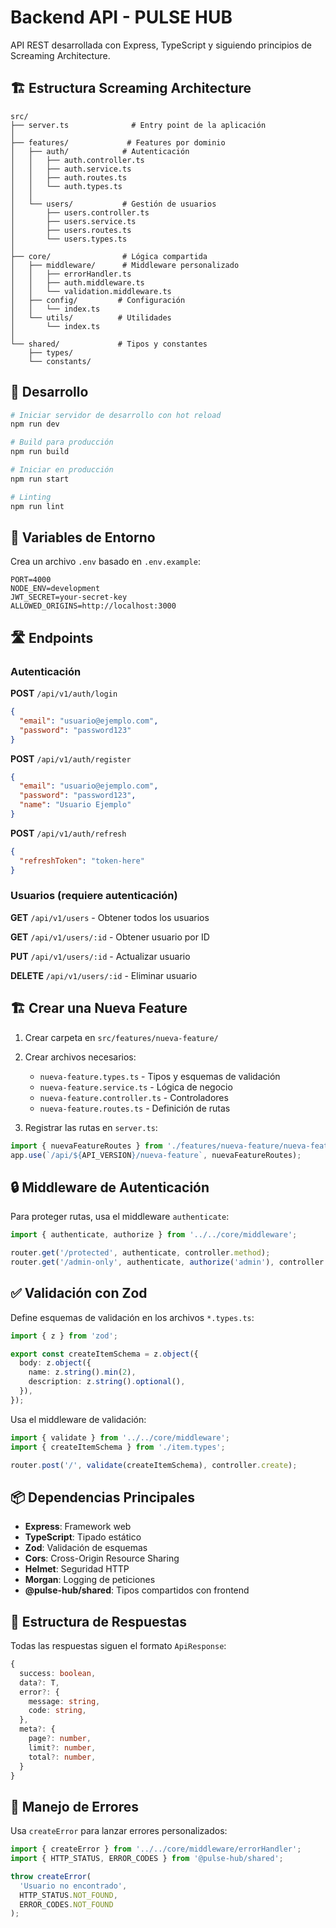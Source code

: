 # Backend API - PULSE HUB

API REST desarrollada con Express, TypeScript y siguiendo principios de Screaming Architecture.

## 🏗️ Estructura Screaming Architecture

```
src/
├── server.ts              # Entry point de la aplicación
│
├── features/             # Features por dominio
│   ├── auth/            # Autenticación
│   │   ├── auth.controller.ts
│   │   ├── auth.service.ts
│   │   ├── auth.routes.ts
│   │   └── auth.types.ts
│   │
│   └── users/           # Gestión de usuarios
│       ├── users.controller.ts
│       ├── users.service.ts
│       ├── users.routes.ts
│       └── users.types.ts
│
├── core/                # Lógica compartida
│   ├── middleware/      # Middleware personalizado
│   │   ├── errorHandler.ts
│   │   ├── auth.middleware.ts
│   │   └── validation.middleware.ts
│   ├── config/         # Configuración
│   │   └── index.ts
│   └── utils/          # Utilidades
│       └── index.ts
│
└── shared/             # Tipos y constantes
    ├── types/
    └── constants/
```

## 🚀 Desarrollo

```bash
# Iniciar servidor de desarrollo con hot reload
npm run dev

# Build para producción
npm run build

# Iniciar en producción
npm run start

# Linting
npm run lint
```

## 📝 Variables de Entorno

Crea un archivo `.env` basado en `.env.example`:

```env
PORT=4000
NODE_ENV=development
JWT_SECRET=your-secret-key
ALLOWED_ORIGINS=http://localhost:3000
```

## 🛣️ Endpoints

### Autenticación

**POST** `/api/v1/auth/login`
```json
{
  "email": "usuario@ejemplo.com",
  "password": "password123"
}
```

**POST** `/api/v1/auth/register`
```json
{
  "email": "usuario@ejemplo.com",
  "password": "password123",
  "name": "Usuario Ejemplo"
}
```

**POST** `/api/v1/auth/refresh`
```json
{
  "refreshToken": "token-here"
}
```

### Usuarios (requiere autenticación)

**GET** `/api/v1/users` - Obtener todos los usuarios

**GET** `/api/v1/users/:id` - Obtener usuario por ID

**PUT** `/api/v1/users/:id` - Actualizar usuario

**DELETE** `/api/v1/users/:id` - Eliminar usuario

## 🏗️ Crear una Nueva Feature

1. Crear carpeta en `src/features/nueva-feature/`
2. Crear archivos necesarios:
   - `nueva-feature.types.ts` - Tipos y esquemas de validación
   - `nueva-feature.service.ts` - Lógica de negocio
   - `nueva-feature.controller.ts` - Controladores
   - `nueva-feature.routes.ts` - Definición de rutas

3. Registrar las rutas en `server.ts`:
```typescript
import { nuevaFeatureRoutes } from './features/nueva-feature/nueva-feature.routes';
app.use(`/api/${API_VERSION}/nueva-feature`, nuevaFeatureRoutes);
```

## 🔒 Middleware de Autenticación

Para proteger rutas, usa el middleware `authenticate`:

```typescript
import { authenticate, authorize } from '../../core/middleware';

router.get('/protected', authenticate, controller.method);
router.get('/admin-only', authenticate, authorize('admin'), controller.method);
```

## ✅ Validación con Zod

Define esquemas de validación en los archivos `*.types.ts`:

```typescript
import { z } from 'zod';

export const createItemSchema = z.object({
  body: z.object({
    name: z.string().min(2),
    description: z.string().optional(),
  }),
});
```

Usa el middleware de validación:

```typescript
import { validate } from '../../core/middleware';
import { createItemSchema } from './item.types';

router.post('/', validate(createItemSchema), controller.create);
```

## 📦 Dependencias Principales

- **Express**: Framework web
- **TypeScript**: Tipado estático
- **Zod**: Validación de esquemas
- **Cors**: Cross-Origin Resource Sharing
- **Helmet**: Seguridad HTTP
- **Morgan**: Logging de peticiones
- **@pulse-hub/shared**: Tipos compartidos con frontend

## 🔧 Estructura de Respuestas

Todas las respuestas siguen el formato `ApiResponse`:

```typescript
{
  success: boolean,
  data?: T,
  error?: {
    message: string,
    code: string,
  },
  meta?: {
    page?: number,
    limit?: number,
    total?: number,
  }
}
```

## 🚨 Manejo de Errores

Usa `createError` para lanzar errores personalizados:

```typescript
import { createError } from '../../core/middleware/errorHandler';
import { HTTP_STATUS, ERROR_CODES } from '@pulse-hub/shared';

throw createError(
  'Usuario no encontrado',
  HTTP_STATUS.NOT_FOUND,
  ERROR_CODES.NOT_FOUND
);
```

